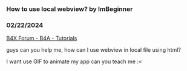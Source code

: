 ### How to use local webview? by ImBeginner
### 02/22/2024
[B4X Forum - B4A - Tutorials](https://www.b4x.com/android/forum/threads/159441/)

guys can you help me, how can I use webview in local file using html?  
  
I want use GIF to animate my app can you teach me :<